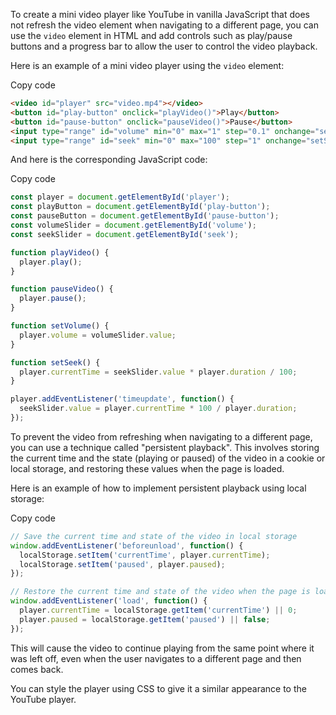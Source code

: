 
To create a mini video player like YouTube in vanilla JavaScript that does not refresh the video element when navigating to a different page, you can use the `video` element in HTML and add controls such as play/pause buttons and a progress bar to allow the user to control the video playback.

Here is an example of a mini video player using the `video` element:

Copy code

```html
<video id="player" src="video.mp4"></video>
<button id="play-button" onclick="playVideo()">Play</button>
<button id="pause-button" onclick="pauseVideo()">Pause</button>
<input type="range" id="volume" min="0" max="1" step="0.1" onchange="setVolume()">
<input type="range" id="seek" min="0" max="100" step="1" onchange="setSeek()">
``` 

And here is the corresponding JavaScript code:

Copy code

```js
const player = document.getElementById('player');
const playButton = document.getElementById('play-button');
const pauseButton = document.getElementById('pause-button');
const volumeSlider = document.getElementById('volume');
const seekSlider = document.getElementById('seek');

function playVideo() {
  player.play();
}

function pauseVideo() {
  player.pause();
}

function setVolume() {
  player.volume = volumeSlider.value;
}

function setSeek() {
  player.currentTime = seekSlider.value * player.duration / 100;
}

player.addEventListener('timeupdate', function() {
  seekSlider.value = player.currentTime * 100 / player.duration;
});
```

To prevent the video from refreshing when navigating to a different page, you can use a technique called "persistent playback". This involves storing the current time and the state (playing or paused) of the video in a cookie or local storage, and restoring these values when the page is loaded.

Here is an example of how to implement persistent playback using local storage:

Copy code

```js
// Save the current time and state of the video in local storage
window.addEventListener('beforeunload', function() {
  localStorage.setItem('currentTime', player.currentTime);
  localStorage.setItem('paused', player.paused);
});

// Restore the current time and state of the video when the page is loaded
window.addEventListener('load', function() {
  player.currentTime = localStorage.getItem('currentTime') || 0;
  player.paused = localStorage.getItem('paused') || false;
});
``` 

This will cause the video to continue playing from the same point where it was left off, even when the user navigates to a different page and then comes back.

You can style the player using CSS to give it a similar appearance to the YouTube player.